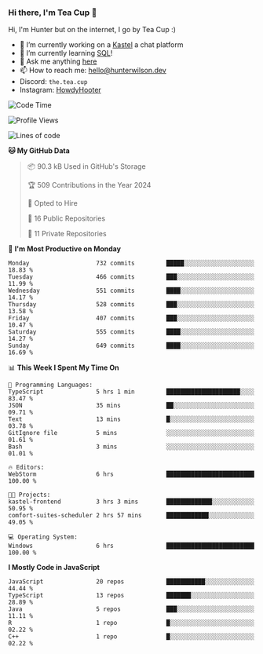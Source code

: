 ### Hi there, I'm Tea Cup 👋 

Hi, I'm Hunter but on the internet, I go by Tea Cup :)

- 🔭 I’m currently working on a [Kastel](https://github.com/KastelApp) a chat platform
- 🌱 I’m currently learning [SQL](https://github.com/TheTeaCup/CIS-3750)!
- 💬 Ask me anything [here](https://github.com/TheTeaCup/TheTeaCup/issues)
- 📫 How to reach me: [hello@hunterwilson.dev](mailto:hello@hunterwilson.dev)
- Discord: `the.tea.cup`
- Instagram: [HowdyHooter](https://instagram.com/HowdyHooter)

<!--START_SECTION:waka-->
![Code Time](http://img.shields.io/badge/Code%20Time-586%20hrs%2040%20mins-blue)

![Profile Views](http://img.shields.io/badge/Profile%20Views-17-blue)

![Lines of code](https://img.shields.io/badge/From%20Hello%20World%20I%27ve%20Written-1.4%20million%20lines%20of%20code-blue)

**🐱 My GitHub Data** 

> 📦 90.3 kB Used in GitHub's Storage 
 > 
> 🏆 509 Contributions in the Year 2024
 > 
> 💼 Opted to Hire
 > 
> 📜 16 Public Repositories 
 > 
> 🔑 11 Private Repositories 
 > 
📅 **I'm Most Productive on Monday** 

```text
Monday                   732 commits         █████░░░░░░░░░░░░░░░░░░░░   18.83 % 
Tuesday                  466 commits         ███░░░░░░░░░░░░░░░░░░░░░░   11.99 % 
Wednesday                551 commits         ████░░░░░░░░░░░░░░░░░░░░░   14.17 % 
Thursday                 528 commits         ███░░░░░░░░░░░░░░░░░░░░░░   13.58 % 
Friday                   407 commits         ███░░░░░░░░░░░░░░░░░░░░░░   10.47 % 
Saturday                 555 commits         ████░░░░░░░░░░░░░░░░░░░░░   14.27 % 
Sunday                   649 commits         ████░░░░░░░░░░░░░░░░░░░░░   16.69 % 
```


📊 **This Week I Spent My Time On** 

```text
💬 Programming Languages: 
TypeScript               5 hrs 1 min         █████████████████████░░░░   83.47 % 
JSON                     35 mins             ██░░░░░░░░░░░░░░░░░░░░░░░   09.71 % 
Text                     13 mins             █░░░░░░░░░░░░░░░░░░░░░░░░   03.78 % 
GitIgnore file           5 mins              ░░░░░░░░░░░░░░░░░░░░░░░░░   01.61 % 
Bash                     3 mins              ░░░░░░░░░░░░░░░░░░░░░░░░░   01.01 % 

🔥 Editors: 
WebStorm                 6 hrs               █████████████████████████   100.00 % 

🐱‍💻 Projects: 
kastel-frontend          3 hrs 3 mins        █████████████░░░░░░░░░░░░   50.95 % 
comfort-suites-scheduler 2 hrs 57 mins       ████████████░░░░░░░░░░░░░   49.05 % 

💻 Operating System: 
Windows                  6 hrs               █████████████████████████   100.00 % 
```

**I Mostly Code in JavaScript** 

```text
JavaScript               20 repos            ███████████░░░░░░░░░░░░░░   44.44 % 
TypeScript               13 repos            ███████░░░░░░░░░░░░░░░░░░   28.89 % 
Java                     5 repos             ███░░░░░░░░░░░░░░░░░░░░░░   11.11 % 
R                        1 repo              █░░░░░░░░░░░░░░░░░░░░░░░░   02.22 % 
C++                      1 repo              █░░░░░░░░░░░░░░░░░░░░░░░░   02.22 % 
```




<!--END_SECTION:waka-->
